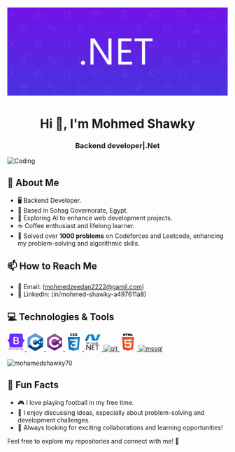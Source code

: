 # ![Banner](Dot.Net.png)
<h1 align="center">Hi 👋, I'm Mohmed Shawky</h1>
<h3 align="center">Backend developer|.Net</h3>

<img  style="position:relative;right:70" alt="Coding" width="300" src="https://cdn.dribbble.com/users/1162077/screenshots/3848914/programmer.gif"/>

## 🌟 About Me

- 🖥️ Backend Developer.
- 📍 Based in Sohag Governorate, Egypt.
- 🤖 Exploring AI to enhance web development projects.
- ☕ Coffee enthusiast and lifelong learner.
- 🧮 Solved over **1000 problems** on Codeforces and Leetcode, enhancing my problem-solving and algorithmic skills.


## 📫 How to Reach Me

- 💌 Email: (mohmedzeedan2222@gamil.com)
- 💼 LinkedIn: (in/mohmed-shawky-a497611a8)

## 💻 Technologies & Tools

<p align="left"> <a href="https://getbootstrap.com" target="_blank" rel="noreferrer"> <img src="https://raw.githubusercontent.com/devicons/devicon/master/icons/bootstrap/bootstrap-plain-wordmark.svg" alt="bootstrap" width="40" height="40"/> </a> <a href="https://www.w3schools.com/cpp/" target="_blank" rel="noreferrer"> <img src="https://raw.githubusercontent.com/devicons/devicon/master/icons/cplusplus/cplusplus-original.svg" alt="cplusplus" width="40" height="40"/> </a> <a href="https://www.w3schools.com/cs/" target="_blank" rel="noreferrer"> <img src="https://raw.githubusercontent.com/devicons/devicon/master/icons/csharp/csharp-original.svg" alt="csharp" width="40" height="40"/> </a> <a href="https://www.w3schools.com/css/" target="_blank" rel="noreferrer"> <img src="https://raw.githubusercontent.com/devicons/devicon/master/icons/css3/css3-original-wordmark.svg" alt="css3" width="40" height="40"/> </a> <a href="https://dotnet.microsoft.com/" target="_blank" rel="noreferrer"> <img src="https://raw.githubusercontent.com/devicons/devicon/master/icons/dot-net/dot-net-original-wordmark.svg" alt="dotnet" width="40" height="40"/> </a> <a href="https://git-scm.com/" target="_blank" rel="noreferrer"> <img src="https://www.vectorlogo.zone/logos/git-scm/git-scm-icon.svg" alt="git" width="40" height="40"/> </a> <a href="https://www.w3.org/html/" target="_blank" rel="noreferrer"> <img src="https://raw.githubusercontent.com/devicons/devicon/master/icons/html5/html5-original-wordmark.svg" alt="html5" width="40" height="40"/> </a> <a href="https://www.microsoft.com/en-us/sql-server" target="_blank" rel="noreferrer"> <img src="https://www.svgrepo.com/show/303229/microsoft-sql-server-logo.svg" alt="mssql" width="40" height="40"/> </a> </p>

<p><img align="center" src="https://github-readme-stats.vercel.app/api/top-langs?username=mohamedshawky70&show_icons=true&locale=en&layout=compact" alt="mohamedshawky70" /></p>

## 🌱 Fun Facts

- 🎮 I love playing football in my free time.
- 📝 I enjoy discussing ideas, especially about problem-solving and development challenges.
- 🌟 Always looking for exciting collaborations and learning opportunities!

Feel free to explore my repositories and connect with me! 🚀
